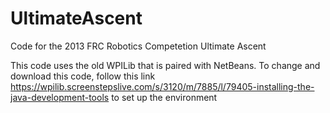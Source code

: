# UltimateAscent
Code for the 2013 FRC Robotics Competetion Ultimate Ascent

This code uses the old WPILib that is paired with NetBeans.
To change and download this code, follow this link  https://wpilib.screenstepslive.com/s/3120/m/7885/l/79405-installing-the-java-development-tools to set up the environment
